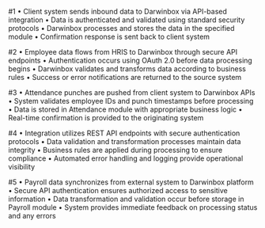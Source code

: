 #1
• Client system sends inbound data to Darwinbox via API-based integration
• Data is authenticated and validated using standard security protocols
• Darwinbox processes and stores the data in the specified module
• Confirmation response is sent back to client system

#2
• Employee data flows from HRIS to Darwinbox through secure API endpoints
• Authentication occurs using OAuth 2.0 before data processing begins
• Darwinbox validates and transforms data according to business rules
• Success or error notifications are returned to the source system

#3
• Attendance punches are pushed from client system to Darwinbox APIs
• System validates employee IDs and punch timestamps before processing
• Data is stored in Attendance module with appropriate business logic
• Real-time confirmation is provided to the originating system

#4
• Integration utilizes REST API endpoints with secure authentication protocols
• Data validation and transformation processes maintain data integrity
• Business rules are applied during processing to ensure compliance
• Automated error handling and logging provide operational visibility

#5
• Payroll data synchronizes from external system to Darwinbox platform
• Secure API authentication ensures authorized access to sensitive information
• Data transformation and validation occur before storage in Payroll module
• System provides immediate feedback on processing status and any errors 